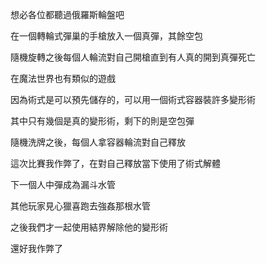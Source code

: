 想必各位都聽過俄羅斯輪盤吧  

在一個轉輪式彈巢的手槍放入一個真彈，其餘空包  

隨機旋轉之後每個人輪流對自己開槍直到有人真的開到真彈死亡  
  
  
    
在魔法世界也有類似的遊戲

因為術式是可以預先儲存的，可以用一個術式容器裝許多變形術  

其中只有幾個是真的變形術，剩下的則是空包彈  

隨機洗牌之後，每個人拿容器輪流對自己釋放  


這次比賽我作弊了，在對自己釋放當下使用了術式解體  

下一個人中彈成為漏斗水管  

其他玩家見心獵喜跑去強姦那根水管  

之後我們才一起使用結界解除他的變形術  

還好我作弊了
